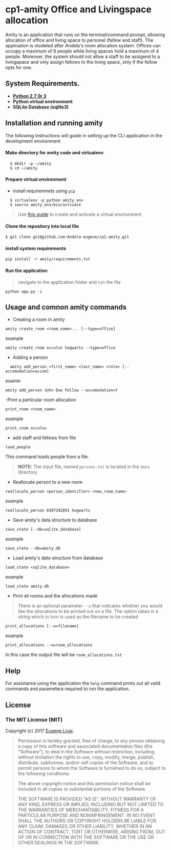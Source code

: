 # cp1-amity Office and Livingspace allocation

Amity is an application that runs on the terminal/command prompt, allowing allocation of office and living space to personel (fellow and staff). The applciation is modeled after Andela's room allocation system. Offices can occupy a maximum of 6 people while living spaces hold a maximum of 4 people. Moreover, the system should not allow a staff to be assigend to a livingspace and only assign fellows to the living space, only if the fellow opts for one.

## System Requirements.
  - **[Python 2.7 0r 3](https://www.python.org/)**
  - **Python virtual environment**
  - **SQLite Database (sqlite3)**
  
## Installation and running amity

The following Instructions will guide in setting up the CLI application in the development environment

#### Make directory for amity code and virtualenv

```
  $ mkdir -p ~/amity
  $ cd ~/amity
```

#### Prepare virtual environment
  - install requiremnets using `pip`
```
  $ virtualenv -p python amity_env
  $ source amity_env/bin/activate
```

> Use [this guide](http://docs.python-guide.org/en/latest/dev/virtualenvs/) to create and activate a virtual environment.

#### Clone the repository into local file
```
$ git clone git@github.com:Andela-eugene/cp1-amity.git
```

#### install system requirements

```
pip install -r amity/requirements.txt
```

#### Run the application

> navigate to the application folder and run the file
```
python app.py -i
```
## Usage and comnon amity commands

  - Creating a room in amity
  ```
  amity create_room <room_name>... [--type=office]
  ```
 example
 
 ```
 amity create_room occulus hogwarts --type=office
 ```
     
  - Adding a person
  
  ```
    amity add_person <first_name> <last_name> <role> [--accomodation=accom]
  ```
  
  examle
  
  ```
  amity add_person John Doe Fellow --accomodation=Y
  ```
  
  -Print a particular room allocation
  
  ```
  print_room <room_name>
  ```
  example
  
  ```
  print_room occulus
  ```
    
  - add staff and fellows from file
  
  ```
  load_people
  ```
  This command loads people from a file.
  > **NOTE:** The input file, named `persons.txt` is located in the `data` directory
  
  - Reallocate person to a new room
  
  ```
  reallocate_person <person_identifier> <new_room_name>
  ```
  example
  
  ```
  reallocate_person 8387282891 hogwarts
  ```
  - Save amity's data structure to database
  
  ```
  save_state [--db=sqlite_database]
  ```
  example
  ```
  save_state --db=amity.db
  ```
  
  - Load amity's data structure from database
  ```
  load_state <sqlite_database>
  ```
  example
  ```
  load_state amity.db
  ```
  
  - Print all rooms and the allocations made
  > There is an optional parameter `--o` that indicates whether you would like the allocations to be printed out on a file. The option takes in a string which in turn is used as the filename to be created
  ```
  print_allocations [--o=filename]
  ```
  example
  ```
  print_allocations --o=room_allocations
  ```
  In this case the output file will be `room_allocations.txt`
## Help

For assistance using the application the `help` command prints out all valid commands and parametera required to run the application.


## License

### The MIT License (MIT)

Copyright (c) 2017 [Eugene Liyai](https://github.com/Andela-eugene).

> Permission is hereby granted, free of charge, to any person obtaining a copy
> of this software and associated documentation files (the "Software"), to deal
> in the Software without restriction, including without limitation the rights
> to use, copy, modify, merge, publish, distribute, sublicense, and/or sell
> copies of the Software, and to permit persons to whom the Software is
> furnished to do so, subject to the following conditions:
>
> The above copyright notice and this permission notice shall be included in
> all copies or substantial portions of the Software.
>
> THE SOFTWARE IS PROVIDED "AS IS", WITHOUT WARRANTY OF ANY KIND, EXPRESS OR
> IMPLIED, INCLUDING BUT NOT LIMITED TO THE WARRANTIES OF MERCHANTABILITY,
> FITNESS FOR A PARTICULAR PURPOSE AND NONINFRINGEMENT. IN NO EVENT SHALL THE
> AUTHORS OR COPYRIGHT HOLDERS BE LIABLE FOR ANY CLAIM, DAMAGES OR OTHER
> LIABILITY, WHETHER IN AN ACTION OF CONTRACT, TORT OR OTHERWISE, ARISING FROM,
> OUT OF OR IN CONNECTION WITH THE SOFTWARE OR THE USE OR OTHER DEALINGS IN
> THE SOFTWARE.

